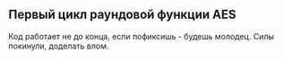 ## Первый цикл раундовой функции AES

Код работает не до конца, если пофиксишь - будешь молодец. Силы покинули, доделать влом.
